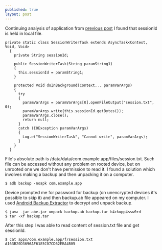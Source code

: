 ```yaml
---
published: true
layout: post
---
```

Continuing analysis of application from [previous post](https://mmmds.github.io/Android-Insecure-Communication-Man-In-The-Middle-Example/) I found that sessionId is held in local file.

    private static class SessionWriterTask extends AsyncTask<Context, Void, Void>
      {
        private String sessionId;

        public SessionWriterTask(String paramString1)
        {
          this.sessionId = paramString1;
        }

        protected Void doInBackground(Context... paramVarArgs)
        {
          try
          {
            paramVarArgs = paramVarArgs[0].openFileOutput("session.txt", 0);
            paramVarArgs.write(this.sessionId.getBytes());
            paramVarArgs.close();
            return null;
          }
          catch (IOException paramVarArgs)
          {
            Log.e("SessionWriterTask", "Cannot write", paramVarArgs);
          }
        }
      }
      
File's absolute path is /data/data/com.example.app/files/session.txt. Such file can be accessed without any problem on rooted device, but on unrooted one we don't have permission to read it. I found a solution which involves making a backup and then unpacking it on a computer.

	$ adb backup -noapk com.example.app

Device prompted me for password for backup (on unencrypted devices it's possible to skip it) and then backup.ab file appeared on my computer. 
I used [Android Backup Extractor](https://sourceforge.net/projects/adbextractor/) to decrypt and unpack backup.

	$ java -jar abe.jar unpack backup.ab backup.tar b4ckupp4ssw0rd
    $ tar -xf backup.tar
   
After this step I was able to read content of session.txt file and get sessionId.

	$ cat apps/com.example.app/f/session.txt
    A163B20D3696AF6185C07CD62EBA4B05
